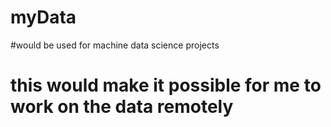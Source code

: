 # myData
#would be used for machine data science projects 
# this would make it possible for me to work on the data remotely
